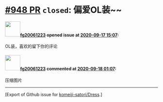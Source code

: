 # [\#948 PR](https://github.com/komeiji-satori/Dress/pull/948) `closed`: 偏爱OL装~~

#### <img src="https://avatars.githubusercontent.com/u/38750845?u=3d580a9ba7c25418d4f49a1f4fcf80e2189ba9a6&v=4" width="50">[fg20061223](https://github.com/fg20061223) opened issue at [2020-09-17 15:07](https://github.com/komeiji-satori/Dress/pull/948):

OL装，喜欢的留下你的评论

#### <img src="https://avatars.githubusercontent.com/u/38750845?u=3d580a9ba7c25418d4f49a1f4fcf80e2189ba9a6&v=4" width="50">[fg20061223](https://github.com/fg20061223) commented at [2020-09-18 01:07](https://github.com/komeiji-satori/Dress/pull/948#issuecomment-694587573):

压缩图片


-------------------------------------------------------------------------------



[Export of Github issue for [komeiji-satori/Dress](https://github.com/komeiji-satori/Dress).]
